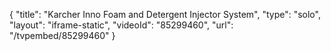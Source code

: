 {
    "title": "Karcher Inno Foam and Detergent Injector System",
    "type": "solo",
    "layout": "iframe-static",
    "videoId": "85299460",
    "url": "\/tvpembed\/85299460"
}